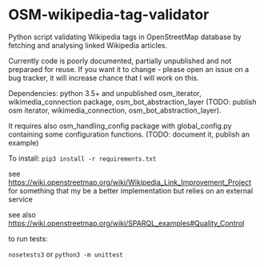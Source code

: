 OSM-wikipedia-tag-validator
===========================

Python script validating Wikipedia tags in OpenStreetMap database by fetching and analysing linked Wikipedia articles.

Currently code is poorly documented, partially unpublished and not preparaed for reuse. If you want it to change - please open an issue on a bug tracker, it will increase chance that I will work on this.

Dependencies: python 3.5+ and unpublished osm_iterator, wikimedia_connection package, osm_bot_abstraction_layer (TODO: publish osm iterator, wikimedia_connection, osm_bot_abstraction_layer).

It requires also osm_handling_config package with global_config.py containing some configuration functions. (TODO: document it, publish an example)

To install: `pip3 install -r requirements.txt`

see https://wiki.openstreetmap.org/wiki/Wikipedia_Link_Improvement_Project for something that my be a better implementation but relies on an external service

see also https://wiki.openstreetmap.org/wiki/SPARQL_examples#Quality_Control

to run tests:

```nosetests3``` or ```python3 -m unittest```
